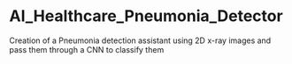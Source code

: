 # AI_Healthcare_Pneumonia_Detector
Creation of a Pneumonia detection assistant using 2D x-ray images and pass them through a CNN to classify them
